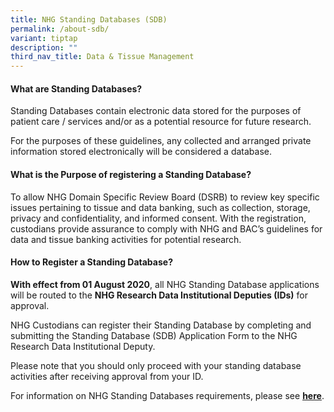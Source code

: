 ```yaml
---
title: NHG Standing Databases (SDB)
permalink: /about-sdb/
variant: tiptap
description: ""
third_nav_title: Data & Tissue Management
---
```

<h4><strong>What are Standing Databases?</strong></h4>
<p>Standing Databases contain electronic data stored for the purposes of
patient care / services and/or as a potential resource for future research.</p>
<p>For the purposes of these guidelines, any collected and arranged private
information stored electronically will be considered a database.</p>
<h4><strong>What is the Purpose of registering a Standing Database?</strong></h4>
<p>To allow NHG Domain Specific Review Board (DSRB) to review key specific
issues pertaining to tissue and data banking, such as collection, storage,
privacy and confidentiality, and informed consent. With the registration,
custodians provide assurance to comply with NHG and BAC’s guidelines for
data and tissue banking activities for potential research.</p>
<h4><strong>How to Register a Standing Database?</strong></h4>
<p><strong>With effect from 01 August 2020</strong>, all NHG Standing Database
applications will be routed to the <strong>NHG Research Data Institutional Deputies (IDs)</strong> for
approval.</p>
<p>NHG Custodians can register their Standing Database by completing and
submitting the Standing Database (SDB) Application Form to the NHG Research
Data Institutional Deputy.</p>
<p>Please note that you should only proceed with your standing database activities
after receiving approval from your ID.</p>
<p>For information on NHG Standing Databases requirements, please see <strong><a href="https://www.research.nhg.com.sg/wps/wcm/connect/romp/nhgromp/06+conducting+research/standing+databases" rel="noopener noreferrer nofollow" target="_blank"><u>here</u></a></strong>.</p>
<p></p>
<p>
<br>
</p>
<p>&nbsp;</p>
<p></p>
<p>&nbsp;</p>
